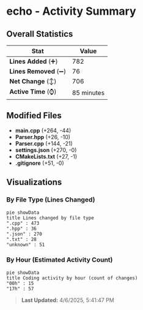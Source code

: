 # echo - Activity Summary 

## Overall Statistics

| Stat                   | Value                                                             |
| ---------------------- | ----------------------------------------------------------------- |
| **Lines Added** (➕)   | 782                                          |
| **Lines Removed** (➖) | 76                                        |
| **Net Change** (↕)    | 706                |
| **Active Time** (⌚)   | 85 minutes |


## Modified Files
- **main.cpp** (+264, -44)
- **Parser.hpp** (+26, -10)
- **Parser.cpp** (+144, -21)
- **settings.json** (+270, -0)
- **CMakeLists.txt** (+27, -1)
- **.gitignore** (+51, -0)

## Visualizations

### By File Type (Lines Changed)

```mermaid
pie showData
title Lines changed by file type
".cpp" : 473
".hpp" : 36
".json" : 270
".txt" : 28
"unknown" : 51
```

### By Hour (Estimated Activity Count)

```mermaid
pie showData
title Coding activity by hour (count of changes)
"00h" : 15
"17h" : 57
```


> **Last Updated:** 4/6/2025, 5:41:47 PM